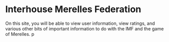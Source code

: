 # Interhouse Merelles Federation
On this site, you will be able to view user information, view ratings, and various other bits of important information to do with the IMF and the game of Merelles.
p
